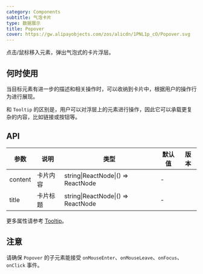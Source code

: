 ```yaml
---
category: Components
subtitle: 气泡卡片
type: 数据展示
title: Popover
cover: https://gw.alipayobjects.com/zos/alicdn/1PNL1p_cO/Popover.svg
---
```


点击/鼠标移入元素，弹出气泡式的卡片浮层。

## 何时使用

当目标元素有进一步的描述和相关操作时，可以收纳到卡片中，根据用户的操作行为进行展现。

和 `Tooltip` 的区别是，用户可以对浮层上的元素进行操作，因此它可以承载更复杂的内容，比如链接或按钮等。

## API

| 参数    | 说明     | 类型                               | 默认值 | 版本 |
| ------- | -------- | ---------------------------------- | ------ | ---- |
| content | 卡片内容 | string\|ReactNode\|() => ReactNode | -      |      |
| title   | 卡片标题 | string\|ReactNode\|() => ReactNode | -      |      |

更多属性请参考 [Tooltip](/components/tooltip/#API)。

## 注意

请确保 `Popover` 的子元素能接受 `onMouseEnter`、`onMouseLeave`、`onFocus`、`onClick` 事件。

